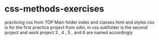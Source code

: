 # css-methods-exercises
practicing css from TOP
Main folder index and classes html and styles css is for the first practice project from odin, in css subfolder is the second project and work project 3 , 4 , 5 , and 6 are named accordingly
